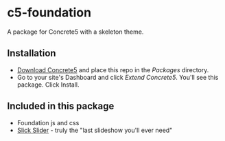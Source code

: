 # c5-foundation
A package for Concrete5 with a skeleton theme.

## Installation
* [Download Concrete5](http://www.concrete5.org/get-started) and place this repo in the *Packages* directory. 
* Go to your site's Dashboard and click *Extend Concrete5*. You'll see this package. Click Install.

## Included in this package
* Foundation js and css
* [Slick Slider](http://kenwheeler.github.io/slick/) - truly the "last slideshow you'll ever need"
